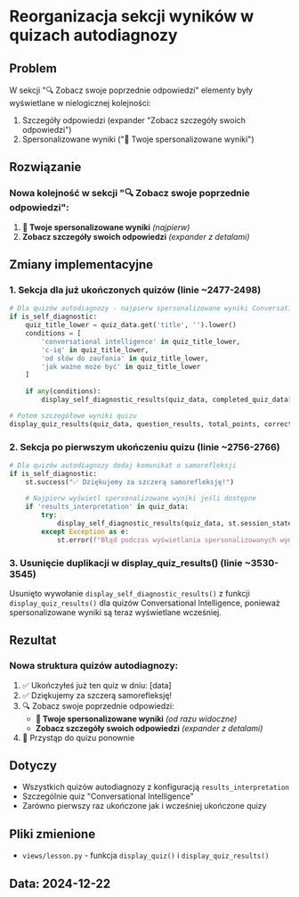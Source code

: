 # Reorganizacja sekcji wyników w quizach autodiagnozy

## Problem
W sekcji "🔍 Zobacz swoje poprzednie odpowiedzi" elementy były wyświetlane w nielogicznej kolejności:
1. Szczegóły odpowiedzi (expander "Zobacz szczegóły swoich odpowiedzi")  
2. Spersonalizowane wyniki ("🎯 Twoje spersonalizowane wyniki")

## Rozwiązanie

### Nowa kolejność w sekcji "🔍 Zobacz swoje poprzednie odpowiedzi":
1. **🎯 Twoje spersonalizowane wyniki** *(najpierw)*
2. **Zobacz szczegóły swoich odpowiedzi** *(expander z detalami)*

## Zmiany implementacyjne

### 1. Sekcja dla już ukończonych quizów (linie ~2477-2498)
```python
# Dla quizów autodiagnozy - najpierw spersonalizowane wyniki Conversational Intelligence
if is_self_diagnostic:
    quiz_title_lower = quiz_data.get('title', '').lower()
    conditions = [
        'conversational intelligence' in quiz_title_lower,
        'c-iq' in quiz_title_lower,
        'od słów do zaufania' in quiz_title_lower,
        'jak ważne może być' in quiz_title_lower
    ]
    
    if any(conditions):
        display_self_diagnostic_results(quiz_data, completed_quiz_data['answers'])

# Potem szczegółowe wyniki quizu
display_quiz_results(quiz_data, question_results, total_points, correct_answers, is_self_diagnostic, quiz_type)
```

### 2. Sekcja po pierwszym ukończeniu quizu (linie ~2756-2766)
```python
# Dla quizów autodiagnozy dodaj komunikat o samorefleksji
if is_self_diagnostic:
    st.success("✅ Dziękujemy za szczerą samorefleksję!")
    
    # Najpierw wyświetl spersonalizowane wyniki jeśli dostępne
    if 'results_interpretation' in quiz_data:
        try:
            display_self_diagnostic_results(quiz_data, st.session_state[quiz_id]["answers"])
        except Exception as e:
            st.error(f"Błąd podczas wyświetlania spersonalizowanych wyników: {e}")
```

### 3. Usunięcie duplikacji w display_quiz_results() (linie ~3530-3545)
Usunięto wywołanie `display_self_diagnostic_results()` z funkcji `display_quiz_results()` dla quizów Conversational Intelligence, ponieważ spersonalizowane wyniki są teraz wyświetlane wcześniej.

## Rezultat

### Nowa struktura quizów autodiagnozy:
1. ✅ Ukończyłeś już ten quiz w dniu: [data]
2. ✅ Dziękujemy za szczerą samorefleksję!
3. 🔍 Zobacz swoje poprzednie odpowiedzi:
   - **🎯 Twoje spersonalizowane wyniki** *(od razu widoczne)*
   - **Zobacz szczegóły swoich odpowiedzi** *(expander z detalami)*
4. 🔄 Przystąp do quizu ponownie

## Dotyczy
- Wszystkich quizów autodiagnozy z konfiguracją `results_interpretation`
- Szczególnie quiz "Conversational Intelligence"  
- Zarówno pierwszy raz ukończone jak i wcześniej ukończone quizy

## Pliki zmienione
- `views/lesson.py` - funkcja `display_quiz()` i `display_quiz_results()`

## Data: 2024-12-22
